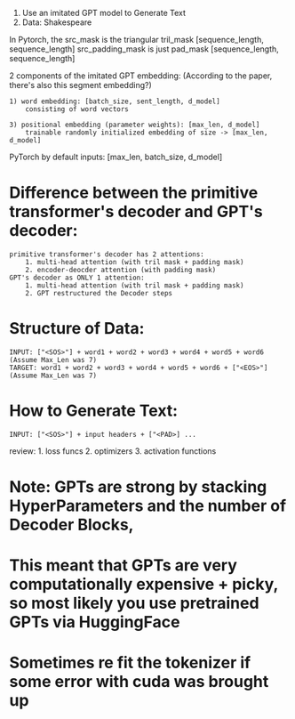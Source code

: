 1. Use an imitated GPT model to Generate Text
2. Data: Shakespeare

In Pytorch,
    the src_mask is the triangular tril_mask [sequence_length, sequence_length]
    src_padding_mask is just pad_mask [sequence_length, sequence_length]

2 components of the imitated GPT embedding: (According to the paper, there's also this segment embedding?)

    1) word embedding: [batch_size, sent_length, d_model]
        consisting of word vectors

    3) positional embedding (parameter weights): [max_len, d_model]
        trainable randomly initialized embedding of size -> [max_len, d_model]


PyTorch by default inputs: [max_len, batch_size, d_model]

# Difference between the primitive transformer's decoder and GPT's decoder:
    primitive transformer's decoder has 2 attentions:
        1. multi-head attention (with tril mask + padding mask)
        2. encoder-deocder attention (with padding mask)
    GPT's decoder as ONLY 1 attention:
        1. multi-head attention (with tril mask + padding mask)
        2. GPT restructured the Decoder steps

# Structure of Data:
    INPUT: ["<SOS>"] + word1 + word2 + word3 + word4 + word5 + word6 (Assume Max_Len was 7)
    TARGET: word1 + word2 + word3 + word4 + word5 + word6 + ["<EOS>"] (Assume Max_Len was 7)

# How to Generate Text:
    INPUT: ["<SOS>"] + input headers + ["<PAD>] ...

review:
    1. loss funcs
    2. optimizers
    3. activation functions

# Note: GPTs are strong by stacking HyperParameters and the number of Decoder Blocks,
#       This meant that GPTs are very computationally expensive + picky, so most likely you use pretrained GPTs via HuggingFace

# Sometimes re fit the tokenizer if some error with cuda was brought up
